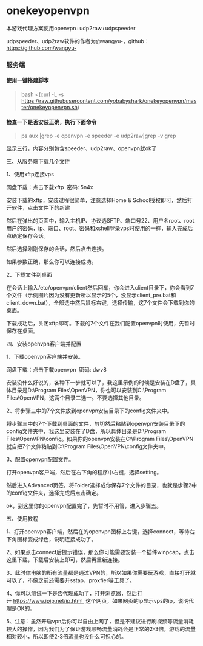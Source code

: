 # onekeyopenvpn
本游戏代理方案使用openvpn+udp2raw+udpspeeder

udpspeeder、udp2raw软件的作者为@wangyu-，github：https://github.com/wangyu-

### 服务端 ###

#### 使用一键搭建脚本 ####

> bash <(curl -L -s https://raw.githubusercontent.com/yobabyshark/onekeyopenvpn/master/onekeyopenvpn.sh)

#### 检查一下是否安装正确，执行下面命令

> ps aux |grep -e openvpn -e speeder -e udp2raw|grep -v grep

显示三行，内容分别包含speeder、udp2raw、openvpn就ok了


三、从服务端下载几个文件

1、使用xftp连接vps

网盘下载：点击下载xftp  密码: 5n4x

安装下载的xftp，安装过程很简单，注意选择Home & School授权即可，然后打开软件，点击文件下的新建



然后在弹出的页面中，输入主机IP、协议选SFTP、端口号22、用户名root、root用户的密码，ip、端口、root、密码和xshell登录vps时使用的一样，输入完成后点确定保存会话。



然后选择刚刚保存的会话，然后点击连接。



如果参数正确，那么你可以连接成功。

2、下载文件到桌面

在会话上输入/etc/openvpn/client然后回车，你会进入client目录下，你会看到7个文件（示例图片因为没有更新所以显示的5个，没显示client_pre.bat和client_down.bat），全部选中然后鼠标右键，选择传输，这7个文件会下载到你的桌面。



下载成功后，关闭xftp即可。下载的7个文件在我们配置openvpn时使用，先暂时保存在桌面。

四、安装openvpn客户端并配置

1、下载openvpn客户端并安装。

网盘下载：点击下载openvpn  密码: dwv8

安装没什么好说的，各种下一步就可以了，我这里示例的时候是安装在D盘了，具体目录是D:\Program Files\OpenVPN，你也可以安装到C:\Program Files\OpenVPN，这两个目录二选一。不要选择其他目录。

2、将步骤三中的7个文件放到openvpn安装目录下的config文件夹中。

将步骤三中的7个下载到桌面的文件，剪切然后粘贴到openvpn安装目录下的config文件夹中，我这里安装在了D盘，所以具体目录是D:\Program Files\OpenVPN\config。如果你的openvpn安装在C:\Program Files\OpenVPN就自把7个文件粘贴到C:\Program Files\OpenVPN\config文件夹中。

3、配置openvpn配置文件。

打开openvpn客户端，然后在右下角的程序中右键，选择setting。



然后进入Advanced页签，将Folder选择成你保存7个文件的目录，也就是步骤2中的config文件夹，选择完成后点击确定。



ok，到这里你的openvpn配置完了，先暂时不用管，进入步骤五。

五、使用教程

1、打开openvpn客户端，然后在的openvpn图标上右键，选择connect，等待右下角图标变成绿色，说明连接成功了。



2、如果点击connect后提示错误，那么你可能需要安装一个插件winpcap，点击这里下载，下载后安装上即可，然后再重新连接。

3、此时你电脑的所有流量都是通过VPN的，所以如果你需要玩游戏，直接打开就可以了，不像之前还需要开sstap、proxfier等工具了。

4、你可以测试一下是否代理成功了，打开浏览器，然后打开 https://www.ipip.net/ip.html  这个网页，如果网页的ip显示vps的ip，说明代理是OK的。

5、注意：虽然开启vpn后你可以自由上网了，但是不建议进行刷视频等流量消耗较大的操作，因为我们为了保证游戏顺畅流量消耗会是正常的2-3倍，游戏的流量相对较小，所以即使2-3倍流量也没什么可担心的。
